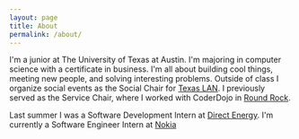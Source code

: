 ```yaml
---
layout: page
title: About
permalink: /about/
---
```


I'm a junior at The University of Texas at Austin. I'm majoring 
in computer science with a certificate in business. 
I'm all about building cool things, meeting new people, and solving interesting problems.
Outside of class I organize social events as the Social Chair for [Texas LAN](http://texaslan.org).
I previously served as the Service Chair, where I worked with CoderDojo in [Round Rock](http://coderdojorr.weebly.com/).


Last summer I was a Software Development Intern at [Direct Energy](https://www.directenergy.com).
I'm currently a Software Engineer Intern at [Nokia](https://www.nokia.com)
